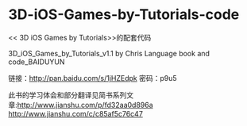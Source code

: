 # 3D-iOS-Games-by-Tutorials-code
<< 3D iOS Games by Tutorials>>的配套代码

3D_iOS_Games_by_Tutorials_v1.1 by Chris Language book and code_BAIDUYUN

链接：http://pan.baidu.com/s/1jHZEdpk 密码：p9u5

此书的学习体会和部分翻译见简书系列文章:http://www.jianshu.com/p/fd32aa0d896a
http://www.jianshu.com/c/c85af5c76c47
